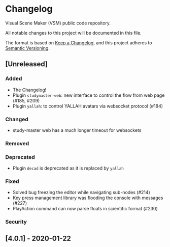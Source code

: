 # Changelog

Visual Scene Maker (VSM) public code repository.

All notable changes to this project will be documented in this file.

The format is based on [Keep a Changelog](https://keepachangelog.com/en/1.0.0/),
and this project adheres to [Semantic Versioning](https://semver.org/spec/v2.0.0.html).

## [Unreleased]

### Added
- The Changelog!
- Plugin `studymaster-web`: new interface to control the flow from web page (#185, #209)
- Plugin `yallah`: to control YALLAH avatars via websocket protocol (#184)
### Changed
- study-master web has a much longer timeout for websockets
### Removed
### Deprecated
- Plugin `decad` is deprecated as it is replaced by `yallah`
### Fixed
- Solved bug freezing the editor while navigating sub-nodes (#214)
- Key press management library was flooding the console with messages (#227)
- PlayAction command can now parse floats in scientific format (#230)
### Security

## [4.0.1] - 2020-01-22
